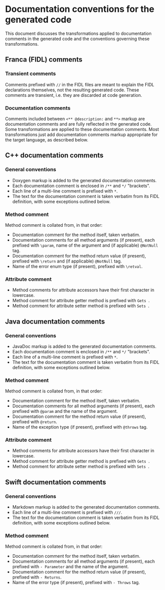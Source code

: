 Documentation conventions for the generated code
================================================

This document discusses the transformations applied to documentation comments in the generated code
and the conventions governing these transformations.

Franca (FIDL) comments
----------------------

### Transient comments
Comments prefixed with `//` in the FIDL files are meant to explain the FIDL declarations themselves,
not the resulting generated code. These comments are transient, i.e. they are discarded at code
generation.

### Documentation comments
Comments included between `<** @description:` and `**>` markup are documentation comments and are
fully reflected in the generated code. Some transformations are applied to these documentation
comments. Most transformations just add documentation comments markup appropriate for the target
language, as described below.

C++ documentation comments
--------------------------

### General conventions
* Doxygen markup is added to the generated documentation comments.
* Each documentation comment is enclosed in `/**` and `*/` "brackets".
* Each line of a multi-line comment is prefixed with `*`.
* The text for the documentation comment is taken verbatim from its FIDL definition, with some
  exceptions outlined below.

### Method comment
Method comment is collated from, in that order:
* Documentation comment for the method itself, taken verbatim.
* Documentation comments for all method arguments (if present), each prefixed with `\param`, name of
  the argument and (if applicable) `@NotNull` tag.
* Documentation comment for the method return value (if present), prefixed with `\return` and (if
  applicable) `@NotNull` tag.
* Name of the error enum type (if present), prefixed with `\retval`.

### Attribute comment
* Method comments for attribute accessors have their first character in lowercase.
* Method comment for attribute getter method is prefixed with `Gets `.
* Method comment for attribute setter method is prefixed with `Sets `.

Java documentation comments
---------------------------

### General conventions
* JavaDoc markup is added to the generated documentation comments.
* Each documentation comment is enclosed in `/**` and `*/` "brackets".
* Each line of a multi-line comment is prefixed with `*`.
* The text for the documentation comment is taken verbatim from its FIDL definition, with some
  exceptions outlined below.

### Method comment
Method comment is collated from, in that order:
* Documentation comment for the method itself, taken verbatim.
* Documentation comments for all method arguments (if present), each prefixed with `@param` and the
  name of the argument.
* Documentation comment for the method return value (if present), prefixed with `@return`.
* Name of the exception type (if present), prefixed with `@throws` tag.

### Attribute comment
* Method comments for attribute accessors have their first character in lowercase.
* Method comment for attribute getter method is prefixed with `Gets `.
* Method comment for attribute setter method is prefixed with `Sets `.

Swift documentation comments
----------------------------

### General conventions
* Markdown markup is added to the generated documentation comments.
* Each line of a multi-line comment is prefixed with `///`.
* The text for the documentation comment is taken verbatim from its FIDL definition, with some
  exceptions outlined below.

### Method comment
Method comment is collated from, in that order:
* Documentation comment for the method itself, taken verbatim.
* Documentation comments for all method arguments (if present), each prefixed with `- Parameter` and
  the name of the argument.
* Documentation comment for the method return value (if present), prefixed with `- Returns`.
* Name of the error type (if present), prefixed with `- Throws` tag.
